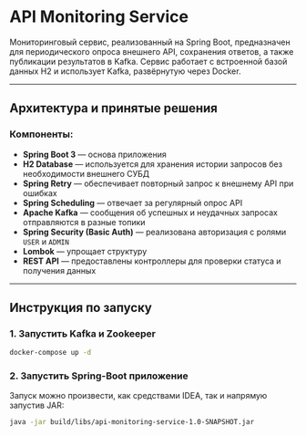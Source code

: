# API Monitoring Service

Мониторинговый сервис, реализованный на Spring Boot, предназначен для периодического опроса внешнего API, сохранения ответов, а также публикации результатов в Kafka. 
Сервис работает с встроенной базой данных H2 и использует Kafka, развёрнутую через Docker.

---

## Архитектура и принятые решения

### Компоненты:
- **Spring Boot 3** — основа приложения
- **H2 Database** — используется для хранения истории запросов без необходимости внешнего СУБД
- **Spring Retry** — обеспечивает повторный запрос к внешнему API при ошибках
- **Spring Scheduling** — отвечает за регулярный опрос API
- **Apache Kafka** — сообщения об успешных и неудачных запросах отправляются в разные топики
- **Spring Security (Basic Auth)** — реализована авторизация с ролями `USER` и `ADMIN`
- **Lombok** — упрощает структуру
- **REST API** — предоставлены контроллеры для проверки статуса и получения данных

---

## Инструкция по запуску

### 1. Запустить Kafka и Zookeeper

```bash
docker-compose up -d
```
### 2. Запустить Spring-Boot приложение

Запуск можно произвести, как средствами IDEA, так и напрямую запустив JAR:
```bash
java -jar build/libs/api-monitoring-service-1.0-SNAPSHOT.jar
```